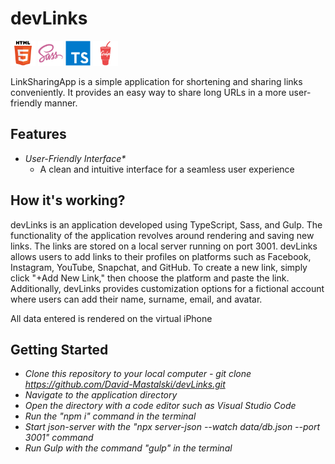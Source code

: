 # devLinks

<p>
  <img src="https://raw.githubusercontent.com/devicons/devicon/master/icons/html5/html5-original-wordmark.svg" alt="html5" width="40" height="40"/>
  <img src="https://raw.githubusercontent.com/devicons/devicon/master/icons/sass/sass-original.svg" alt="sass" width="40" height="40"/>
  <img src="https://raw.githubusercontent.com/devicons/devicon/master/icons/typescript/typescript-original.svg" alt="typescript" width="40" height="40"/>
  <img src="https://raw.githubusercontent.com/devicons/devicon/master/icons/gulp/gulp-plain.svg" alt="gulp" width="40" height="40"/>
</p>

LinkSharingApp is a simple application for shortening and sharing links conveniently. It provides an easy way to share long URLs in a more user-friendly manner.

## Features 
- _*User-Friendly Interface**_
  - A clean and intuitive interface for a seamless user experience

## How it's working?
  devLinks is an application developed using TypeScript, Sass, and Gulp. The functionality of the application revolves around rendering and saving new links. The links are stored on a local server running on port 3001. devLinks allows users to add links to their profiles on platforms such as Facebook, Instagram, YouTube, Snapchat, and GitHub. To create a new link, simply click "+Add New Link," then choose the platform and paste the link. Additionally, devLinks provides customization options for a fictional account where users can add their name, surname, email, and avatar. 

All data entered is rendered on the virtual iPhone
   
## Getting Started 
- _Clone this repository to your local computer - git clone https://github.com/David-Mastalski/devLinks.git_
- _Navigate to the application directory_
- _Open the directory with a code editor such as Visual Studio Code_
- _Run the "npm i" command in the terminal_
- _Start json-server with the "npx server-json --watch data/db.json --port 3001" command_
- _Run Gulp with the command "gulp" in the terminal_
